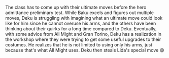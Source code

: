 The class has to come up with their ultimate moves before the hero admittance preliminary test. While Baku excels and figures out multiple moves, Deku is struggling with imagining what an ultimate move could look like for him since he cannot overuse his arms, and the others have been thinking about their quirks for a long time compared to Deku. Eventually, with some advice from All Might and Gran Torino, Deku has a realization in the workshop where they were trying to get some useful upgrades to their costumes. He realizes that he is not limited to using only his arms, just because that's what All Might uses. Deku then steals Lida's special move 😄